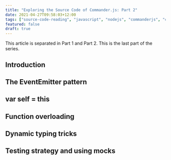 ```yaml
---
title: "Exploring the Source Code of Commander.js: Part 2"
date: 2021-04-27T09:58:03+12:00
tags: ["source-code-reading", "javascript", "nodejs", "commanderjs", "cli"]
featured: false
draft: true
---
```


This article is separated in Part 1 and Part 2. This is the last part of the series.

## Introduction

## The EventEmitter pattern

## var self = this

## Function overloading

## Dynamic typing tricks

## Testing strategy and using mocks
